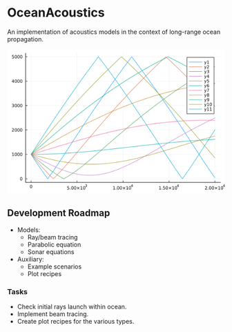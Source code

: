 # OceanAcoustics
An implementation of acoustics models in the context of long-range ocean propagation.

![Munk Profile Ray Trace](test/img/trace_munk_profile.png)

## Development Roadmap
* Models:
  * Ray/beam tracing
  * Parabolic equation
  * Sonar equations
* Auxiliary:
  * Example scenarios
  * Plot recipes

### Tasks
* Check initial rays launch within ocean.
* Implement beam tracing.
* Create plot recipes for the various types.